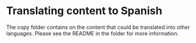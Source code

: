 # Translating content to Spanish

The copy folder contains on the content that could be translated into other languages. Please see the README in the
folder for more information.  